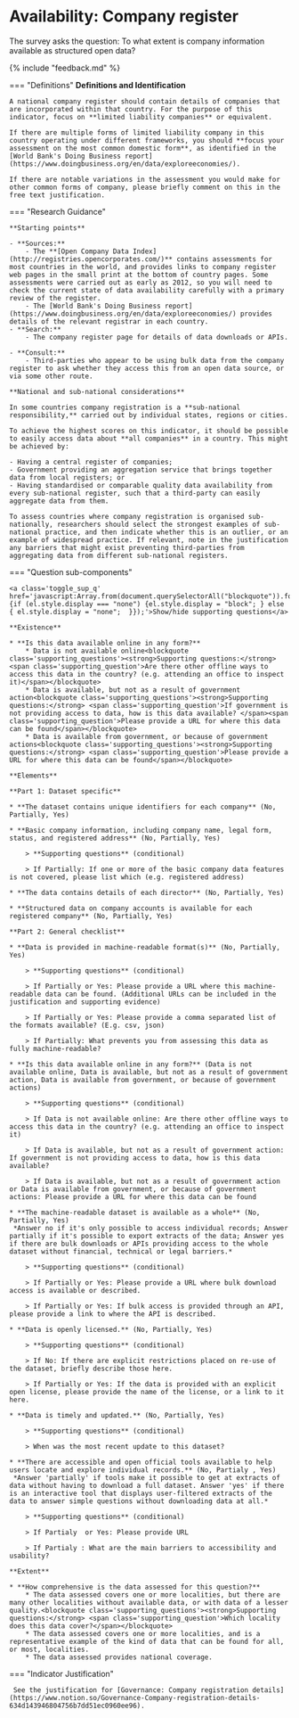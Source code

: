 # Availability: Company register

The survey asks the question: To what extent is company information available as structured open data? 

{% include "feedback.md" %}


    
=== "Definitions"
    **Definitions and Identification**
    
    A national company register should contain details of companies that are incorporated within that country. For the purpose of this indicator, focus on **limited liability companies** or equivalent. 
    
    If there are multiple forms of limited liability company in this country operating under different frameworks, you should **focus your assessment on the most common domestic form**, as identified in the [World Bank's Doing Business report](https://www.doingbusiness.org/en/data/exploreeconomies/).
    
    If there are notable variations in the assessment you would make for other common forms of company, please briefly comment on this in the free text justification.
    
=== "Research Guidance"
    
    **Starting points**
    
    - **Sources:**
        - The **[Open Company Data Index](http://registries.opencorporates.com/)** contains assessments for most countries in the world, and provides links to company register web pages in the small print at the bottom of country pages. Some assessments were carried out as early as 2012, so you will need to check the current state of data availability carefully with a primary review of the register.
        - The [World Bank's Doing Business report](https://www.doingbusiness.org/en/data/exploreeconomies/) provides details of the relevant registrar in each country.
    - **Search:**
        - The company register page for details of data downloads or APIs.
    
    - **Consult:**
        - Third-parties who appear to be using bulk data from the company register to ask whether they access this from an open data source, or via some other route.
    
    **National and sub-national considerations**
    
    In some countries company registration is a **sub-national responsibility,** carried out by individual states, regions or cities.
    
    To achieve the highest scores on this indicator, it should be possible to easily access data about **all companies** in a country. This might be achieved by:
    
    - Having a central register of companies;
    - Government providing an aggregation service that brings together data from local registers; or
    - Having standardised or comparable quality data availability from every sub-national register, such that a third-party can easily aggregate data from them.
    
    To assess countries where company registration is organised sub-nationally, researchers should select the strongest examples of sub-national practice, and then indicate whether this is an outlier, or an example of widespread practice. If relevant, note in the justification any barriers that might exist preventing third-parties from aggregating data from different sub-national registers.

=== "Question sub-components"

    <a class='toggle_sup_q' href='javascript:Array.from(document.querySelectorAll("blockquote")).forEach(function(el) {if (el.style.display === "none") {el.style.display = "block"; } else { el.style.display = "none";  }});'>Show/hide supporting questions</a>
    
    **Existence**
    
    * **Is this data available online in any form?**
        * Data is not available online<blockquote class='supporting_questions'><strong>Supporting questions:</strong> <span class='supporting_question'>Are there other offline ways to access this data in the country? (e.g. attending an office to inspect it)</span></blockquote>
        * Data is available, but not as a result of government action<blockquote class='supporting_questions'><strong>Supporting questions:</strong> <span class='supporting_question'>If government is not providing access to data, how is this data available? </span><span class='supporting_question'>Please provide a URL for where this data can be found</span></blockquote>
        * Data is available from government, or because of government actions<blockquote class='supporting_questions'><strong>Supporting questions:</strong> <span class='supporting_question'>Please provide a URL for where this data can be found</span></blockquote>
    
    **Elements**
    
    **Part 1: Dataset specific**
    
    * **The dataset contains unique identifiers for each company** (No, Partially, Yes)
    
    * **Basic company information, including company name, legal form, status, and registered address** (No, Partially, Yes)
    
        > **Supporting questions** (conditional)
    
        > If Partially: If one or more of the basic company data features is not covered, please list which (e.g. registered address)
    
    * **The data contains details of each director** (No, Partially, Yes)
    
    * **Structured data on company accounts is available for each registered company** (No, Partially, Yes)
    
    **Part 2: General checklist**
    
    * **Data is provided in machine-readable format(s)** (No, Partially, Yes)
    
        > **Supporting questions** (conditional)
    
        > If Partially or Yes: Please provide a URL where this machine-readable data can be found. (Additional URLs can be included in the justification and supporting evidence)
    
        > If Partially or Yes: Please provide a comma separated list of the formats available? (E.g. csv, json)
    
        > If Partially: What prevents you from assessing this data as fully machine-readable? 
    
    * **Is this data available online in any form?** (Data is not available online, Data is available, but not as a result of government action, Data is available from government, or because of government actions)
    
        > **Supporting questions** (conditional)
    
        > If Data is not available online: Are there other offline ways to access this data in the country? (e.g. attending an office to inspect it)
    
        > If Data is available, but not as a result of government action: If government is not providing access to data, how is this data available? 
    
        > If Data is available, but not as a result of government action or Data is available from government, or because of government actions: Please provide a URL for where this data can be found
    
    * **The machine-readable dataset is available as a whole** (No, Partially, Yes)
     *Answer no if it's only possible to access individual records; Answer partially if it's possible to export extracts of the data; Answer yes if there are bulk downloads or APIs providing access to the whole dataset without financial, technical or legal barriers.*
    
        > **Supporting questions** (conditional)
    
        > If Partially or Yes: Please provide a URL where bulk download access is available or described.
    
        > If Partially or Yes: If bulk access is provided through an API, please provide a link to where the API is described.
    
    * **Data is openly licensed.** (No, Partially, Yes)
    
        > **Supporting questions** (conditional)
    
        > If No: If there are explicit restrictions placed on re-use of the dataset, briefly describe those here.
    
        > If Partially or Yes: If the data is provided with an explicit open license, please provide the name of the license, or a link to it here.
    
    * **Data is timely and updated.** (No, Partially, Yes)
    
        > **Supporting questions** (conditional)
    
        > When was the most recent update to this dataset?
    
    * **There are accessible and open official tools available to help users locate and explore individual records.** (No, Partialy , Yes)
     *Answer 'partially' if tools make it possible to get at extracts of data without having to download a full dataset. Answer 'yes' if there is an interactive tool that displays user-filtered extracts of the data to answer simple questions without downloading data at all.*
    
        > **Supporting questions** (conditional)
    
        > If Partialy  or Yes: Please provide URL
    
        > If Partialy : What are the main barriers to accessibility and usability?
    
    **Extent**
    
    * **How comprehensive is the data assessed for this question?**
        * The data assessed covers one or more localities, but there are many other localities without available data, or with data of a lesser quality.<blockquote class='supporting_questions'><strong>Supporting questions:</strong> <span class='supporting_question'>Which locality does this data cover?</span></blockquote>
        * The data assessed covers one or more localities, and is a representative example of the kind of data that can be found for all, or most, localities.
        * The data assessed provides national coverage.


=== "Indicator Justification"


     See the justification for [Governance: Company registration details](https://www.notion.so/Governance-Company-registration-details-634d143946804756b7dd51ec0960ee96).